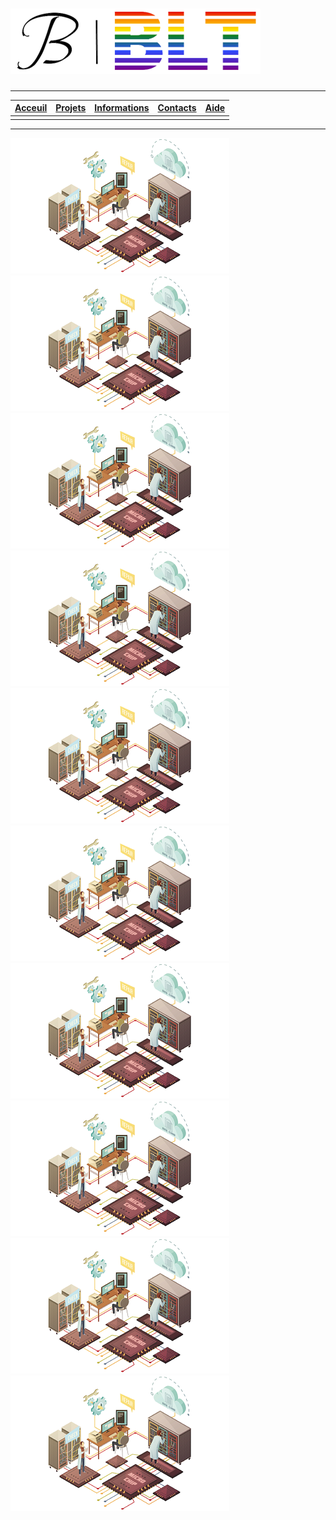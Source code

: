 # ![LOGO](../imgs/logo-jb-blt.png "LOGO")

---

| [Acceuil](..) | [**Projets**](../projets) | [Informations](../information) | [Contacts](../contacts) | [Aide](../aide) |
| :---: | :---: | :---: | :---: | :---: |  
| | | | |

---

[![Image projet](../imgs/projet1.png)](./projet1)
[![Image projet](../imgs/projet2.png)](./projet2)
[![Image projet](../imgs/projet3.png)](./projet3)
[![Image projet](../imgs/projet4.png)](./projet4)
[![Image projet](../imgs/projet4.png)](./projet5)
[![Image projet](../imgs/projet4.png)](./projet6)
[![Image projet](../imgs/projet4.png)](./projet7)
[![Image projet](../imgs/projet4.png)](./projet8)
[![Image projet](../imgs/projet4.png)](./projet9)
[![Image projet](../imgs/projet4.png)](./projet10)
